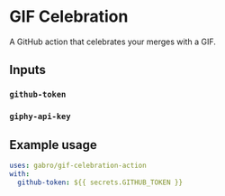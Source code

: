 # GIF Celebration

A GitHub action that celebrates your merges with a GIF.

## Inputs

### `github-token`

### `giphy-api-key`

## Example usage

```yml
uses: gabro/gif-celebration-action
with:
  github-token: ${{ secrets.GITHUB_TOKEN }}
```

